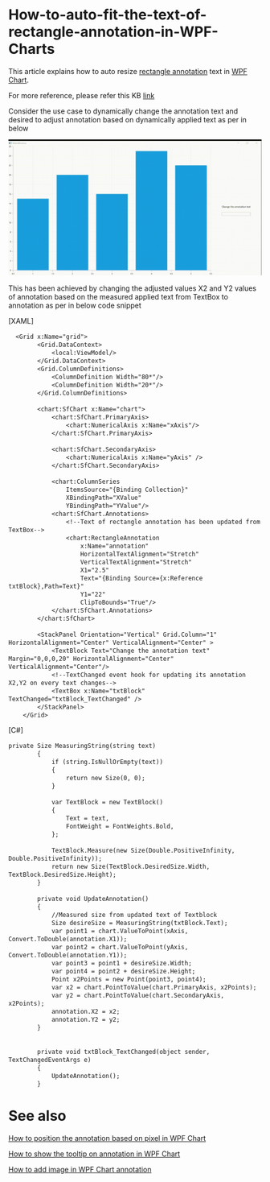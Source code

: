 # How-to-auto-fit-the-text-of-rectangle-annotation-in-WPF-Charts
This article explains how to auto resize [rectangle annotation](https://help.syncfusion.com/wpf/charts/annotations#rectangle-annotation) text in [WPF Chart](https://help.syncfusion.com/wpf/charts/getting-started). 

For more reference, please refer this KB [link](https://www.syncfusion.com/kb/12283/?utm_medium=listing&utm_source=github-examples) 

Consider the use case to dynamically change the annotation text and desired to adjust annotation based on dynamically applied text as per in below

 ![](output.gif)

This has been achieved by changing the adjusted values X2 and Y2 values of annotation based on the measured applied text from TextBox to annotation as per in below code snippet

[XAML]

```
  <Grid x:Name="grid">
        <Grid.DataContext>
            <local:ViewModel/>
        </Grid.DataContext>
        <Grid.ColumnDefinitions>
            <ColumnDefinition Width="80*"/>
            <ColumnDefinition Width="20*"/>
        </Grid.ColumnDefinitions>

        <chart:SfChart x:Name="chart">
            <chart:SfChart.PrimaryAxis>
                <chart:NumericalAxis x:Name="xAxis"/>
            </chart:SfChart.PrimaryAxis>

            <chart:SfChart.SecondaryAxis>
                <chart:NumericalAxis x:Name="yAxis" />
            </chart:SfChart.SecondaryAxis>

            <chart:ColumnSeries 
                ItemsSource="{Binding Collection}" 
                XBindingPath="XValue" 
                YBindingPath="YValue"/>
            <chart:SfChart.Annotations>
                <!--Text of rectangle annotation has been updated from TextBox-->
                <chart:RectangleAnnotation  
                    x:Name="annotation"
                    HorizontalTextAlignment="Stretch"
                    VerticalTextAlignment="Stretch"
                    X1="2.5"
                    Text="{Binding Source={x:Reference txtBlock},Path=Text}"
                    Y1="22"
                    ClipToBounds="True"/>
            </chart:SfChart.Annotations>
        </chart:SfChart>

        <StackPanel Orientation="Vertical" Grid.Column="1" HorizontalAlignment="Center" VerticalAlignment="Center" >
            <TextBlock Text="Change the annotation text" Margin="0,0,0,20" HorizontalAlignment="Center" VerticalAlignment="Center"/>
            <!--TextChanged event hook for updating its annotation X2,Y2 on every text changes-->
            <TextBox x:Name="txtBlock" TextChanged="txtBlock_TextChanged" />
        </StackPanel>
    </Grid>
```
[C#]

```
private Size MeasuringString(string text)
        {
            if (string.IsNullOrEmpty(text))
            {
                return new Size(0, 0);
            }

            var TextBlock = new TextBlock()
            {
                Text = text,
                FontWeight = FontWeights.Bold,
            };

            TextBlock.Measure(new Size(Double.PositiveInfinity, Double.PositiveInfinity));
            return new Size(TextBlock.DesiredSize.Width, TextBlock.DesiredSize.Height);
        }

        private void UpdateAnnotation()
        {
            //Measured size from updated text of Textblock
            Size desireSize = MeasuringString(txtBlock.Text);
            var point1 = chart.ValueToPoint(xAxis, Convert.ToDouble(annotation.X1));
            var point2 = chart.ValueToPoint(yAxis, Convert.ToDouble(annotation.Y1));
            var point3 = point1 + desireSize.Width;
            var point4 = point2 + desireSize.Height;
            Point x2Points = new Point(point3, point4);
            var x2 = chart.PointToValue(chart.PrimaryAxis, x2Points);
            var y2 = chart.PointToValue(chart.SecondaryAxis, x2Points);
            annotation.X2 = x2;
            annotation.Y2 = y2;
        }


        private void txtBlock_TextChanged(object sender, TextChangedEventArgs e)
        {
            UpdateAnnotation();
        }
```

# See also

[How to position the annotation based on pixel in WPF Chart](https://help.syncfusion.com/wpf/charts/annotations#positioning-the-annotation)

[How to show the tooltip on annotation in WPF Chart](https://help.syncfusion.com/wpf/charts/annotations#tooltip)

[How to add image in WPF Chart annotation](https://help.syncfusion.com/wpf/charts/annotations#image-annotation)



